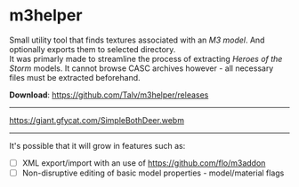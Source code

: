 # m3helper

Small utility tool that finds textures associated with an *M3 model*. And optionally exports them to selected directory.\
It was primarly made to streamline the process of extracting *Heroes of the Storm* models. It cannot browse CASC archives however - all necessary files must be extracted beforehand.

**Download**: https://github.com/Talv/m3helper/releases

---

https://giant.gfycat.com/SimpleBothDeer.webm

---

It's possible that it will grow in features such as:

- [ ] XML export/import with an use of https://github.com/flo/m3addon
- [ ] Non-disruptive editing of basic model properties - model/material flags
